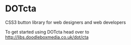 DOTcta
======
CSS3 button library for web designers and web developers

To get started using DOTcta head over to http://libs.doodleboxmedia.co.uk/dot/cta
